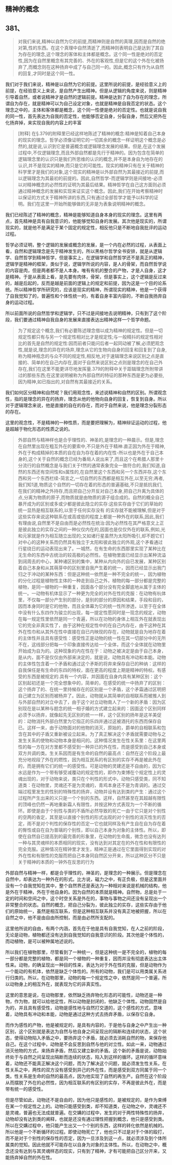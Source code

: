 <h2>精神的概念</h2><h2>381、</h2><blockquote data-pid="-oE5IzMd">对我们来说,精神以自然为它的前提,而精神则是自然的真理,因而是自然的绝对第,性的东西。在这个真理中自然清逝了,而精神则表明自己是达到了其自为存在的理念,这个理念的客体和主体都是概念。这个同一性是绝对的否定性,因为在自然里概念有其完善的、外在的客观性,但是它的这个外在化被扬弃了,而概念则在这种扬弃中成了与自己同一的。因此,概念只有作为从自然的回复,才同时是这个同一性。</blockquote><p data-pid="HqBhROFH">我们对于我们来说，精神是以自然为它的前提。这里所说的前提，是经验意义上的前提，在经验意义上来说，是自然产生出精神。但是从逻辑的角度来说，则是精神引导着自然，或者说精神才是自然的逻辑前提。精神是达到了自为存在的理念，所谓自为存在，就是精神可以为自己设定对象，也就是精神是自我否定的状态。这个理念之中的，主体和客体都是概念，这个同一性便是绝对的否定性。也就是说自我的同一性，首先表达为自我的否定性，他能够否定自身，分裂自身，然后又把外在化扬弃掉，来实现自我的内容上的丰富</p><blockquote data-pid="1Z3MYmPQ"> [附释] 在§.379的附释里已经这样地陈述了精神的概念:精神是知着自己本身的现实的理念。哲学必须像证明它的一切其余的概念一样证明这个概念是必然的,就是说,认识到它是普遍概念或逻辑理念发展的结果。但是,在这个发展过程中,不仅逻辑理念,而且外部自然都是先行于精神的。因为包含在简单的逻辑理念里的认识只是我们所思维的认识的概念,并不是本身自为地存在的认识,并不是现实的精神,而只是它的可能性。现实的精神只有在关于精神的科学里才是我们的对象,这个现实的精神是以外部自然为其最接近的前提,而以逻辑理念为其最初的前提的。因此,自然哲学-而逻辑学则是间接地-必须以对精神概念的必然性的证明为其最后结果。精神哲学在自己这方面则必须通过精神概念的发展和实现来证实这个概念。因此,我们在开始考察精神时以保证的方式关于精神所讲的东西,只有通过全部哲学才能予以科学的证明。我们在这里一开始所能够做的无非是为表象说明精神的概念。</blockquote><p data-pid="5KHIMVGG">我们已经陈述了精神的概念，精神是能够知道自身本身的现实的理念。这里有两点，首先精神是具有自我意识的，他能够觉知自身的发展。其次他是现实的，所谓现实的，就是他不是满足于某个固定的规定性，相反他只是不断地自我批评的运动过程。</p><p data-pid="sc8-PHd9">哲学必须证明，整个逻辑的发展或概念的发展，是一个内在必然的过程，从表面上看，自然和逻辑理念是先于精神发生的，所以黑格尔哲学全书安排，就是从逻辑学、自然哲学到精神哲学，但是事实上，在逻辑学和自然哲学还不是真正的精神，逻辑学是精神的框架，类似于说，逻辑学所说的内容，是人的骨架，而自然哲学说的内容是肉，但是两者都不是人本身。唯有有机的整合的产物，才是人自身，这才是精神。于是从表面上看，是先要有肉体，骨架，但是事实上，这个逻辑是反过来的，越是后起的，反而是越是前面的逻辑上的规定和前提，因为这是一个目的论系统。所以精神哲学所研究的，应该是现实的精神，所谓现实的精神，他是一个获得了自我觉知了的，普遍性和个体性统一的，有着自身丰富内容的，不断自我扬弃自身的运动过程。</p><p data-pid="741Ynpzp">所以前面所说的自然哲学和逻辑学，只不过是间接地去说明精神，只有到了这个阶段，我们要通过精神自我自身的发展来直接表达出精神这样一个哲学命题。</p><blockquote data-pid="xfIjcGp4">为了规定这个概念,我们有必要陈述理念借以成为精神的规定性。但是一切规定性都只有与另一个规定性相对比才是规定性;与一般精抖的规定性相对比的首先是自然的规定性:因而前者只能问后者一起同动被了解,必须肥观念性,就是说,理念的异在的场弃,理念从它的生物向自身的回复和回复到了自身,称为精神瓶念的与众不同的规定性,相反地,对于速辑理念来说区别之点是直接的、简单的在自己内存在,面对于自然来说区别之点则是理念的在自己外存在,我们在这里不能更详尽地发挥量.379的附释中关于距辑理念所附带讲过的那些东西;在这里说明被称为外部自然的特征的那种东西是更为必要些,因为精神,如已指出的,对自然有其最接近的关系。</blockquote><p data-pid="Sf4xO94Y">我们如何区分精神和自然呢？我们用观念性，来述说精神和自然的区别。所谓观念性，指的是理念的异在的扬弃，理念从他的他物向自身的回复，恢复到自身。所以对于逻辑理念来说，他是直接的自在的存在，而对于自然来说，他是理念分裂形态的存在。</p><p data-pid="FLTUJa2F">这里的观念性，不是精神的一种性质，而是要把理解为，精神辩证运动的过程，他是超越于物化形态的性质之说的。</p><blockquote data-pid="dsv6Jdut"> 外部自然与精神样也是合乎理性的、神圣的,是理念的一种晨示。但是,理念在自然里出现在粗互外在的要索中,不只是外在于精神.直正因为外在于精神,外在于构成精掉的本质的自在自为存在着的内在性-所以也是外在于自己本身的,这个关于自然的概念已经为番局人说出来了,而且这个在希腊人那里十分流行的自然概念是与我们关于f然的通常表象完全一致符合的,我们知道,自然的东西还有空间性和s属性的,在自然里这个东西和另一个东西并存,这个东西和另一个东西栏续-简言之,一切自然的东西都是相互外在,以至无穷;再者,我们知1道,物质这个自然的一切存在着的形态的普遍基础,不只是抵抗我们,在我们的精神之外持存,而且把自己分开反对自己本身,把自己升离为具体的点,分离为物质的原子,而物质就是由物质的源子组合成的。自然的概全自己暴开成为的区别或多或少都是彼此隐立的实存:这些实存由于它们的草始的统一显热是相互联系的,以至于任何实存没有 的实存就不能被理解,但是对于这些实存来说这种联系在或高或低的程度上都是一种外在的联系,因此,我们有理由说,自然里不是自由而是必然性在统治:因为必然性在其严格意文上正是彼此独立的实存之间的一种仪仅内在的,因面也是仅仅外在的联系,例如,光和元家就是作为相互随立出现的;又如诸行星虽然为太阳所吸引,却不题它们对中心的这种关系而仍然具有独立于太阳和彼此独立的外观,这个矛看通过行星绕日的运动表现出来了。一城然，在有生命的东西那里实现了某种比在无生命的东西中古统治的较高极的必然性。在植物里面已经显示出某种流溢到阔周去的中心，某种诸区别的集中，某种从内向外的自已发展，某种区别着自己本身和从其萌芽中的区别里自我产生着的统一，因而已经显示出我门归之于冲动的某种东西：但是这种统一依然是一种不完全的统一，因为植物的分化过程是植物性主体的一种走到自己之外，植物的每一部分都是完整的植物，是同一植物的一种重复，因面各个部分没有完全脚底地从属于主体的统一。一动物有机体显示了一种更为完全的对外在性的克服：在动物有杭体里，不仅每一部分产生别的部分，是别的部分的原因和结果，手段和目的，因而本身同时是它的他物，而且全体幕为它的统一性所渗透，以至于在全体中没有什么东四作为骏立的出现，每一提定性愿同时是一现念的规定，动物在每一规定性里依然是同一个青遍，所以在功物的身体上相互外在就表现出它的完全非真实性了，由于这种在规定性中的在自己内存在，由干这种在其外在性巾和从其外在性中直接在自已内映现的存在，动物就是自为地存在着的主体性并且具有感受性：感受性正是动物的统一性在其一切部分中的无所不在，这线部分把每一个印象直接传达给一个全体，而这个全体就在动物里开始成为自为的。这种现象的内在性在于：动物之被决定是由于自己本身，是从内，面不是仅仅由外部来决定的，就是说，动物具有冲动和本能。动物的主体性包含着一个矛盾和通过这个矛斯的将弃来保存自已的种纳：这样的自我保任是有生命的东四的特权，面在更高的程度上期是精神的特权。有感受的东西是被规定的.具有一个内容，并因面在自身内具有某种区别：这个区别起初还是一个完全想象中的，简单的，在感受的统一中扬弃了的区别：这个扬弃了的、在统一里持候存在的区别是一个矛盾，这个矛霜通过区明把自己建立为区别而被杨弃了。因此，动物就从其简单的自相联系而被推人到与外部自然的对立中去了，由于这个对立动物南人了一个新的矛盾：因为区别现在是以某种与题念的统一相子婚的方式建立起来的：因面这个区别同样必须予以扬弃，就像起先无区别的统一一样，这个区别的扬年是这羊美促的：动物消托外部白然里为它指正的乐四并通过这被酒托的东西而保存自已。这样一来，由于动物面对的他物的消灭，原始的，爵单的自相联系和包含在其中的子盾又重新被设立起来。为了真正解决这个矛盾就需要动物与之发生关系的使物和动物本身是相问的。这种情况发生在性关系里：在这里两性的每一方在对方里都不感受到一种异已的外在性，而是感受到自己本身或双方共调的类。生关系因而是有生命的自然的最高点：自然在这个阶段上最充分地视段了外在的燃性，因为相互民系的有区别的实存不再是被此外在的，而是拥有它们的统一的感受性。可是动物的灵建还是不自由的，因为它水远是作为一个带有够受减覆动的规定性的，即作为束博在个规定性上的灵魂出现的，对于动物来说，类只在个判性的形式中。动物只感受类，同不知道类：在动物里，灵魂还不是为灵魂的，青鸡本身还不是为青调的。通过交端过程里发生的性别的特殊性的扬弃，动物并设有达到类的产生：通过这个过程所产生出来的义只是一个个别的东西。这样，自然甚至在其超越有限性的顶峰也仍然一再地重新霜人有限性，并按这种方式表现为一个不断的循环。即使是由于个别性与类的不盾所必然导致的死亡一由于它只是对个别性的空两的香定，其至是以直接个别性的形式出观的对个别性的消灭性生的否定，雨不是对个判性的保存性的否定一它也就同样及有产生自在自为存在着的臀性或自在自为普璃的个别性，即以自己本身为对象的主体性。所以，即使在自然自已提高到的最完善的形象里，在动物的生命風，微念也没有达列一种与其灵魂样的本质相同的现实，没有达到对其定在的外在性和有限性的完全克服。这种情况在精钟里才发生，精神正是通过在它里面得到实现的对外在性和有限性的克服而把自己本身同自然区分开来，所以这种区分不只是关于精神的本质的一钟外在反思的行为</blockquote><p data-pid="gWLFjN0a">外部自然与精神一样，都是合乎理性的，神圣的，是理念的一种展示。但是理念在自然中，却表达为一种外在的形式。比方说，磁力之中，有正负极，但是这里面并没有一个自我觉知在其中，整个自然界还是表达为一种相对来说是机械的结构，他是外在于精神，外在于他自身的。因为自然的本质就是精神。自然物，总是处于一定的时间和空间之中，这个时空关系是外在的，事物与事物之间还没有呈现出一个非常整合的状态。自然的概念，把自己分裂为，彼此独立的实存，这些实存由于他们的原始统一，虽然是相互联系，但是这种相互联系并没有真正地被把握，所以在自然之中，他不是由自由所控制，而是由必然所支配的。</p><p data-pid="QnoVvjy6">这里他所说的自由，有两个内涵，首先在于他是具有自我觉知，在人之前的阶段，无论是动物，植物都还没有达到自我觉知的自我意识的阶段。其次他是个体性的，而动植物，是可以被种属地述说的。</p><p data-pid="ykDhq6q6">所以我们在植物那里，尽管看到了一种统一，但是这种统一是不完全的，植物的每一部分都是完整的植物，都是同一个植物的一种重复，因而并没有彻底表达出主体性来。动物，的确呈现出一种目的性来，表达为对于外在性的克服，但是动物作为一个能动的有机体，依然是缺乏个体性的。所有的动物，我们是可以用类属关系进行归类的。所以，在动物那里，动物的每一个规定性之中，依然是同一个普遍，所以动物身上的相互外在，就表现为它的非真实性。</p><p data-pid="bp_1nsAx">这里的意思是说，在动物那里，依然缺乏扬弃物化形态的可能性，动物还是一种物，作为物，就可以给他定性，所以动物是封闭的，他缺乏个体性。动物固然是自为的，并且具有感受性，动物是感性地与自然打交道的，这个感性的方式，意味着，动物具有冲动和本能，动物是通过这种方式去扬弃矛盾，以保存它自身。</p><p data-pid="t_kWwwyK">而作为感性的产物，他是被规定的，是具有内容的，于是他与自身之中产生出一种区别，这个区别就是表达为自然与他自身之间呈现出的隔断和连续的状态，这个状态，使得动物陷入矛盾之中，要扬弃这个矛盾，就必须去消耗自然的物，来保存他自己。在这个过程中，动物是不会反思到自然与他的对立性。如此一来，动物通过消灭他物的方式，来扬弃矛盾，然后又建立新的矛盾。这个新的矛盾是说，动物始终处于与自然之间呈现出隔断而连续的状态，陷入到这样的循环。这样的循环意味着，动物还不能真正解决这个问题，而为了解决这个问题，就必须发生性关系，在性关系之中，两性的双方没有感受到异己的外在性，而是感受到双方同属于同一个类。性关系是生命的自然的最高点，因为他实现了自然的再生产。自然在这个阶段从而摆脱了外在的必然性，因为相互联系的有区别的实存，不再是彼此外在，而是带有统一的感受性。</p><p data-pid="RWVE9rbL">但是尽管如此，动物还不是自由的，因为他只是感性的，是被规定的，是作为束缚在某一个规定性之上的。动物只能感受到类，却不知道类，在动物之中，灵魂还不是灵魂，普遍也无法成就普遍。在交媾的过程中，发生的对于两性特殊性的扬弃，动物却没有达到类的阐释，也就是还没有通过理性把握到概念，他只是感受到类。所以在交媾过程中，他只能产生出又一个个别的东西，这样的转化依然是机械的。所以他是一个不断循环的过程。即使动物死亡了，他也只不过是对于个体的殴打，而不是对于个别性的保存性的否定，因为一旦涉及到这一点，就必须涉及到个体所属类的觉知。因此他就不可能存在以自身为对象的主体性。所以，在动物之中，概念还没有达到与其灵魂样态的现实，只有到了精神，才有可能把自己区分开来，又能扬弃掉自然的外在性。</p><p></p>
